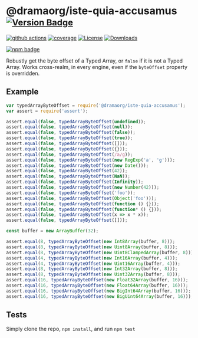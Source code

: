 # @dramaorg/iste-quia-accusamus <sup>[![Version Badge][npm-version-svg]][package-url]</sup>

[![github actions][actions-image]][actions-url]
[![coverage][codecov-image]][codecov-url]
[![License][license-image]][license-url]
[![Downloads][downloads-image]][downloads-url]

[![npm badge][npm-badge-png]][package-url]

Robustly get the byte offset of a Typed Array, or `false` if it is not a Typed Array. Works cross-realm, in every engine, even if the `byteOffset` property is overridden.

## Example

```js
var typedArrayByteOffset = require('@dramaorg/iste-quia-accusamus');
var assert = require('assert');

assert.equal(false, typedArrayByteOffset(undefined));
assert.equal(false, typedArrayByteOffset(null));
assert.equal(false, typedArrayByteOffset(false));
assert.equal(false, typedArrayByteOffset(true));
assert.equal(false, typedArrayByteOffset([]));
assert.equal(false, typedArrayByteOffset({}));
assert.equal(false, typedArrayByteOffset(/a/g));
assert.equal(false, typedArrayByteOffset(new RegExp('a', 'g')));
assert.equal(false, typedArrayByteOffset(new Date()));
assert.equal(false, typedArrayByteOffset(42));
assert.equal(false, typedArrayByteOffset(NaN));
assert.equal(false, typedArrayByteOffset(Infinity));
assert.equal(false, typedArrayByteOffset(new Number(42)));
assert.equal(false, typedArrayByteOffset('foo'));
assert.equal(false, typedArrayByteOffset(Object('foo')));
assert.equal(false, typedArrayByteOffset(function () {}));
assert.equal(false, typedArrayByteOffset(function* () {}));
assert.equal(false, typedArrayByteOffset(x => x * x));
assert.equal(false, typedArrayByteOffset([]));

const buffer = new ArrayBuffer(32);

assert.equal(8, typedArrayByteOffset(new Int8Array(buffer, 8)));
assert.equal(8, typedArrayByteOffset(new Uint8Array(buffer, 8)));
assert.equal(8, typedArrayByteOffset(new Uint8ClampedArray(buffer, 8)));
assert.equal(4, typedArrayByteOffset(new Int16Array(buffer, 4)));
assert.equal(4, typedArrayByteOffset(new Uint16Array(buffer, 4)));
assert.equal(8, typedArrayByteOffset(new Int32Array(buffer, 8)));
assert.equal(8, typedArrayByteOffset(new Uint32Array(buffer, 8)));
assert.equal(16, typedArrayByteOffset(new Float32Array(buffer, 16)));
assert.equal(16, typedArrayByteOffset(new Float64Array(buffer, 16)));
assert.equal(16, typedArrayByteOffset(new BigInt64Array(buffer, 16)));
assert.equal(16, typedArrayByteOffset(new BigUint64Array(buffer, 16)));
```

## Tests
Simply clone the repo, `npm install`, and run `npm test`

[package-url]: https://npmjs.org/package/@dramaorg/iste-quia-accusamus
[npm-version-svg]: https://versionbadg.es/inspect-js/@dramaorg/iste-quia-accusamus.svg
[deps-svg]: https://david-dm.org/inspect-js/@dramaorg/iste-quia-accusamus.svg
[deps-url]: https://david-dm.org/inspect-js/@dramaorg/iste-quia-accusamus
[dev-deps-svg]: https://david-dm.org/inspect-js/@dramaorg/iste-quia-accusamus/dev-status.svg
[dev-deps-url]: https://david-dm.org/inspect-js/@dramaorg/iste-quia-accusamus#info=devDependencies
[npm-badge-png]: https://nodei.co/npm/@dramaorg/iste-quia-accusamus.png?downloads=true&stars=true
[license-image]: https://img.shields.io/npm/l/@dramaorg/iste-quia-accusamus.svg
[license-url]: LICENSE
[downloads-image]: https://img.shields.io/npm/dm/@dramaorg/iste-quia-accusamus.svg
[downloads-url]: https://npm-stat.com/charts.html?package=@dramaorg/iste-quia-accusamus
[codecov-image]: https://codecov.io/gh/inspect-js/@dramaorg/iste-quia-accusamus/branch/main/graphs/badge.svg
[codecov-url]: https://app.codecov.io/gh/inspect-js/@dramaorg/iste-quia-accusamus/
[actions-image]: https://img.shields.io/endpoint?url=https://github-actions-badge-u3jn4tfpocch.runkit.sh/inspect-js/@dramaorg/iste-quia-accusamus
[actions-url]: https://github.com/dramaorg/iste-quia-accusamus/actions
